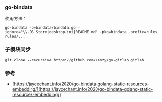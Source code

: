 

### go-bindata
使用方法：
```shell
go-bindata -o=bindata/bindata.go -ignore="\\.DS_Store|desktop.ini|README.md" -pkg=bindata -prefix=rules rules/... 
```

### 子模块同步
```shell
git clone --recursive https://github.com/xanzy/go-gitlab gitlab
```

### 参考
- [https://jaycechant.info/2020/go-bindata-golang-static-resources-embedding/](https://jaycechant.info/2020/go-bindata-golang-static-resources-embedding/)